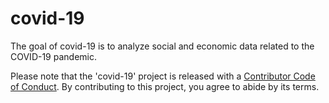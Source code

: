 
# covid-19

<!-- badges: start -->
<!-- badges: end -->

The goal of covid-19 is to analyze social and economic data related to the COVID-19 pandemic.

Please note that the 'covid-19' project is released with a [Contributor Code of Conduct](CODE_OF_CONDUCT.md). By contributing to this project, you agree to abide by its terms.
